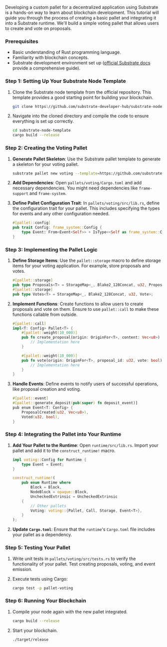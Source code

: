 Developing a custom pallet for a decentralized application using Substrate is a hands-on way to learn about blockchain development. This tutorial will guide you through the process of creating a basic pallet and integrating it into a Substrate runtime. We'll build a simple voting pallet that allows users to create and vote on proposals.

### Prerequisites

- Basic understanding of Rust programming language.
- Familiarity with blockchain concepts.
- Substrate development environment set up ([official Substrate docs](https://substrate.dev/docs/en/knowledgebase/getting-started/) provide a comprehensive guide).

### Step 1: Setting Up Your Substrate Node Template

1. Clone the Substrate node template from the official repository. This template provides a good starting point for building your blockchain.
   
   ```bash
   git clone https://github.com/substrate-developer-hub/substrate-node-template
   ```

2. Navigate into the cloned directory and compile the code to ensure everything is set up correctly.

   ```bash
   cd substrate-node-template
   cargo build --release
   ```

### Step 2: Creating the Voting Pallet

1. **Generate Pallet Skeleton**: Use the Substrate pallet template to generate a skeleton for your voting pallet.

   ```bash
   substrate pallet new voting --template=https://github.com/substrate-developer-hub/substrate-pallet-template
   ```

2. **Add Dependencies**: Open `pallets/voting/Cargo.toml` and add necessary dependencies. You might need dependencies like `frame-support` and `frame-system`.

3. **Define Pallet Configuration Trait**: In `pallets/voting/src/lib.rs`, define the configuration trait for your pallet. This includes specifying the types for events and any other configuration needed.

   ```rust
   #[pallet::config]
   pub trait Config: frame_system::Config {
       type Event: From<Event<Self>> + IsType<<Self as frame_system::Config>::Event>;
   }
   ```

### Step 3: Implementing the Pallet Logic

1. **Define Storage Items**: Use the `pallet::storage` macro to define storage items for your voting application. For example, store proposals and votes.

   ```rust
   #[pallet::storage]
   pub type Proposals<T> = StorageMap<_, Blake2_128Concat, u32, Proposal>;
   #[pallet::storage]
   pub type Votes<T> = StorageMap<_, Blake2_128Concat, u32, Vote>;
   ```

2. **Implement Functions**: Create functions to allow users to create proposals and vote on them. Ensure to use `pallet::call` to make these functions callable from outside.

   ```rust
   #[pallet::call]
   impl<T: Config> Pallet<T> {
       #[pallet::weight(10_000)]
       pub fn create_proposal(origin: OriginFor<T>, content: Vec<u8>) -> DispatchResult {
           // Implementation here
       }

       #[pallet::weight(10_000)]
       pub fn vote(origin: OriginFor<T>, proposal_id: u32, vote: bool) -> DispatchResult {
           // Implementation here
       }
   }
   ```

3. **Handle Events**: Define events to notify users of successful operations, like proposal creation and voting.

   ```rust
   #[pallet::event]
   #[pallet::generate_deposit(pub(super) fn deposit_event)]
   pub enum Event<T: Config> {
       ProposalCreated(u32, Vec<u8>),
       Voted(u32, bool),
   }
   ```

### Step 4: Integrating the Pallet into Your Runtime

1. **Add Your Pallet to the Runtime**: Open `runtime/src/lib.rs`. Import your pallet and add it to the `construct_runtime!` macro.

   ```rust
   impl voting::Config for Runtime {
       type Event = Event;
   }

   construct_runtime!(
       pub enum Runtime where
           Block = Block,
           NodeBlock = opaque::Block,
           UncheckedExtrinsic = UncheckedExtrinsic
       {
           // Other pallets
           Voting: voting::{Pallet, Call, Storage, Event<T>},
       }
   );
   ```

2. **Update `Cargo.toml`**: Ensure that the `runtime`'s `Cargo.toml` file includes your pallet as a dependency.

### Step 5: Testing Your Pallet

1. Write unit tests in `pallets/voting/src/tests.rs` to verify the functionality of your pallet. Test creating proposals, voting, and event emission.

2. Execute tests using Cargo:

   ```bash
   cargo test -p pallet-voting
   ```

### Step 6: Running Your Blockchain

1. Compile your node again with the new pallet integrated.

   ```bash
   cargo build --release
   ```

2. Start your blockchain.

   ```bash
   ./target/release